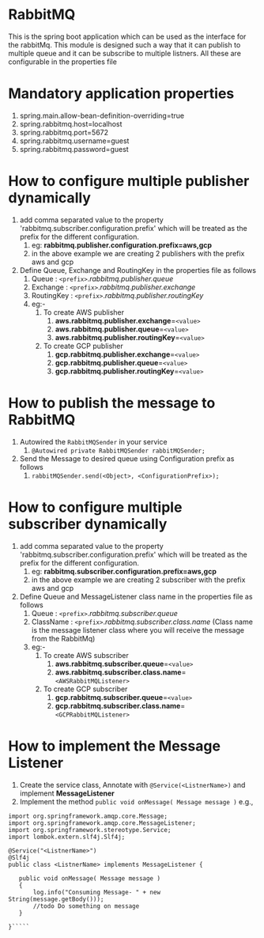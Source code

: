 # RabbitMQ
This is the spring boot application which can be used as the interface for the rabbitMq. This module is designed such a way that it can publish to multiple queue and it can be subscribe to multiple listners. All these are configurable in the properties file

# Mandatory application properties
1. spring.main.allow-bean-definition-overriding=true
2. spring.rabbitmq.host=localhost
3. spring.rabbitmq.port=5672
4. spring.rabbitmq.username=guest
5. spring.rabbitmq.password=guest

# How to configure multiple publisher dynamically
1. add comma separated value to the property 'rabbitmq.subscriber.configuration.prefix' which will be treated as the prefix for the different configuration.
    1. eg: **rabbitmq.publisher.configuration.prefix=aws,gcp**
    2. in the above example we are creating 2 publishers with the prefix aws and gcp
2. Define Queue, Exchange and RoutingKey in the properties file as follows
    1. Queue : `<prefix>`._rabbitmq.publisher.queue_
    2. Exchange : `<prefix>`._rabbitmq.publisher.exchange_
    3. RoutingKey : `<prefix>`._rabbitmq.publisher.routingKey_
    4. eg:-
        1. To create AWS publisher
            1. **aws.rabbitmq.publisher.exchange**=`<value>`
            2. **aws.rabbitmq.publisher.queue**=`<value>`
            3. **aws.rabbitmq.publisher.routingKey**=`<value>`
        2. To create GCP publisher
            1. **gcp.rabbitmq.publisher.exchange**=`<value>`
            2. **gcp.rabbitmq.publisher.queue**=`<value>`
            3. **gcp.rabbitmq.publisher.routingKey**=`<value>`

# How to publish the message to RabbitMQ
1. Autowired the `RabbitMQSender` in your service
    1. `@Autowired private RabbitMQSender rabbitMQSender;`
2. Send the Message to desired queue using Configuration prefix as follows
    1. `rabbitMQSender.send(<Object>, <ConfigurationPrefix>);`

# How to configure multiple subscriber dynamically
1. add comma separated value to the property 'rabbitmq.subscriber.configuration.prefix' which will be treated as the prefix for the different configuration.
    1. eg: **rabbitmq.subscriber.configuration.prefix=aws,gcp**
    2. in the above example we are creating 2 subscriber with the prefix aws and gcp
2. Define Queue and MessageListener class name in the properties file as follows
    1. Queue : `<prefix>`._rabbitmq.subscriber.queue_
    2. ClassName : `<prefix>`._rabbitmq.subscriber.class.name_ (Class name is the message listener class where you will receive the message from the RabbitMq)
    3. eg:-
        1. To create AWS subscriber
            1. **aws.rabbitmq.subscriber.queue**=`<value>`
            2. **aws.rabbitmq.subscriber.class.name**=`<AWSRabbitMQListener>`
        2. To create GCP subscriber
            1. **gcp.rabbitmq.subscriber.queue**=`<value>`
            2. **gcp.rabbitmq.subscriber.class.name**=`<GCPRabbitMQListener>`

# How to implement the Message Listener
1. Create the service class, Annotate with `@Service(<ListnerName>)` and implement **MessageListener**
2. Implement the method `public void onMessage( Message message )`
   e.g.,
 ````  
import org.springframework.amqp.core.Message;
import org.springframework.amqp.core.MessageListener;
import org.springframework.stereotype.Service; 
import lombok.extern.slf4j.Slf4j;

@Service("<ListnerName>")
@Slf4j
public class <ListnerName> implements MessageListener {

    public void onMessage( Message message )
    {
        log.info("Consuming Message- " + new String(message.getBody()));
        //todo Do something on message
    }

}`````
